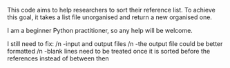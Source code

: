 This code aims to help researchers to sort their reference list. To achieve this goal, it takes a list file unorganised and return a new organised one.

I am a beginner Python practitioner, so any help will be welcome.

I still need to fix: /n
-input and output files /n
-the output file could be better formatted /n
-blank lines need to be treated once it is sorted before the references instead of between then
